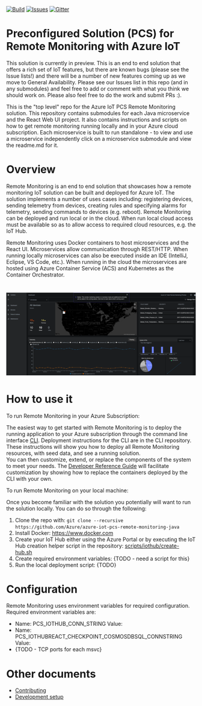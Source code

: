 [![Build][build-badge]][build-url]
[![Issues][issues-badge]][issues-url]
[![Gitter][gitter-badge]][gitter-url]

Preconfigured Solution (PCS) for Remote Monitoring with Azure IoT
==================================================================

This solution is currently in preview. This is an end to end solution that offers
a rich set of IoT features, but there are known bugs (please see the Issue lists!) 
and there will be a number of new features coming up as we move to General 
Availability.  Please see our Issues list in this repo (and in any submodules) 
and feel free to add or comment with what you think we should work on.  Please 
also feel free to do the work and submit PRs :).

This is the "top level" repo for the Azure IoT PCS Remote Monitoring solution.
This repository contains submodules for each Java microservice and the
React Web UI project.  It also contains instructions and scripts on how to get
remote monitoring running locally and in your Azure cloud subscription.  Each
microservice is built to run standalone - to view and use a microservice
independently click on a microservice submodule and view the readme.md for it.

Overview
========

Remote Monitoring is an end to end solution that showcases how a remote
monitoring IoT solution can be built and deployed for Azure IoT.  The
solution implements a number of uses cases including: registering devices,
sending telemetry from devices, creating rules and specifying alarms
for telemetry, sending commands to devices (e.g. reboot).  Remote Monitoring
can be deployed and run local or in the cloud.  When run local cloud access
must be available so as to allow access to required cloud resources, e.g.
the IoT Hub.

Remote Monitoring uses Docker containers to host microservices and the
React UI.  Microservices allow communication through REST/HTTP.  When running
locally microservices can also be executed inside an IDE (IntelliJ, Eclipse,
VS Code, etc.).  When running in the cloud the microservices are hosted using
Azure Container Service (ACS) and Kubernetes as the Container Orchestrator.

<h1 align="center">
	<img src="https://raw.githubusercontent.com/vitoc/azure-iot-pcs-remote-monitoring-java/2017-10-06-screenshot/docs/assets/images/dashboard.png" alt="dashboard">
</h1>

How to use it
=============

To run Remote Monitoring in your Azure Subscription:

The easiest way to get started with Remote Monitoring is to deploy the running 
application to your Azure subscription through the command line interface 
[CLI](https://github.com/Azure/pcs-cli). Deployment instructions for the CLI 
are in the CLI repository.  These instructions will show you how to deploy 
all Remote Monitoring resources, with seed data, and see a running solution.  
You can then customize, extend, or replace the components of the system to 
meet your needs.  The [Developer Reference Guide](https://github.com/Azure/azure-iot-pcs-remote-monitoring-dotnet/wiki/Developer-Reference-Guide) 
will facilitate customization by showing how to replace the containers deployed
by the CLI with your own.

To run Remote Monitoring on your local machine:

Once you become familiar with the solution you potentially will want to run 
the solution locally.  You can do so through the following:
1. Clone the repo with:
   `git clone --recursive https://github.com/Azure/azure-iot-pcs-remote-monitoring-java`
2. Install Docker: https://www.docker.com
3. Create your IoT Hub either using the Azure Portal or by executing the IoT
   Hub creation helper script in the repository:
   [scripts/iothub/create-hub.sh](scripts/iothub/create-hub.sh)
4. Create required environment variables: {TODO - need a script for this}
5. Run the local deployment script: {TODO}

Configuration
=============

Remote Monitoring uses environment variables for required configuration.
Required environment variables are:
- Name: PCS_IOTHUB_CONN_STRING
  Value: <Your IoT Hub Connection String>
- Name: PCS_IOTHUBREACT_CHECKPOINT_COSMOSDBSQL_CONNSTRING
  Value: <Your DocumentDb Connection String>
- {TODO - TCP ports for each msvc}


Other documents
===============

* [Contributing](CONTRIBUTING.md)
* [Development setup](DEVELOPMENT.md)


[build-badge]: https://img.shields.io/travis/Azure/azure-iot-pcs-remote-monitoring-java.svg
[build-url]: https://travis-ci.org/Azure/azure-iot-pcs-remote-monitoring-java
[issues-badge]: https://img.shields.io/github/issues/azure/azure-iot-pcs-remote-monitoring-java.svg
[issues-url]: https://github.com/azure/azure-iot-pcs-remote-monitoring-java/issues
[gitter-badge]: https://img.shields.io/gitter/room/azure/iot-solutions.js.svg
[gitter-url]: https://gitter.im/azure/iot-solutions
